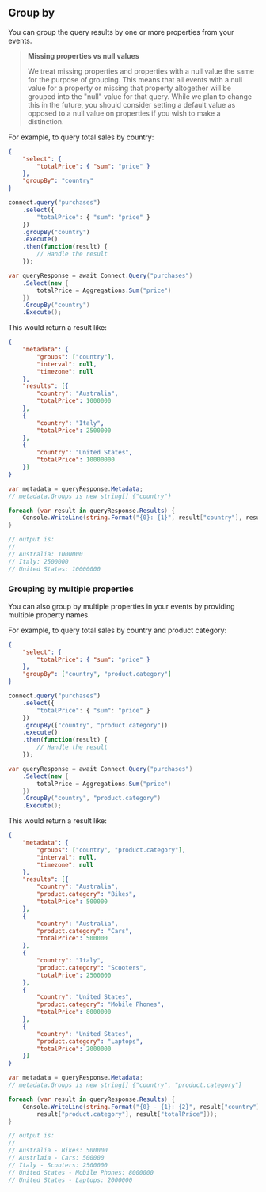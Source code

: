 ## Group by

You can group the query results by one or more properties from your events.

> **Missing properties vs null values**
>
> We treat missing properties and properties with a null value the same for the purpose of grouping.
> This means that all events with a null value for a property or missing that property altogether will
> be grouped into the "null" value for that query.  While we plan to change this in the future, you
> should consider setting a default value as opposed to a null value on properties if you wish to make
> a distinction.

For example, to query total sales by country:

```json
{
	"select": {
		"totalPrice": { "sum": "price" }
	},
	"groupBy": "country"
}
```
```js
connect.query("purchases")
    .select({
		"totalPrice": { "sum": "price" }
	})
	.groupBy("country")
	.execute()
    .then(function(result) {
        // Handle the result
    });
```
```csharp
var queryResponse = await Connect.Query("purchases")
	.Select(new {
		totalPrice = Aggregations.Sum("price")
	})
	.GroupBy("country")
	.Execute();
```

This would return a result like:

```json
{
	"metadata": {
		"groups": ["country"],
		"interval": null,
		"timezone": null
	},
	"results": [{
		"country": "Australia",
		"totalPrice": 1000000
	},
	{
		"country": "Italy",
		"totalPrice": 2500000
	},
	{
		"country": "United States",
		"totalPrice": 10000000
	}]
}
```
```csharp
var metadata = queryResponse.Metadata;
// metadata.Groups is new string[] {"country"}

foreach (var result in queryResponse.Results) {
	Console.WriteLine(string.Format("{0}: {1}", result["country"], result["totalPrice"]));
}

// output is:
//
// Australia: 1000000
// Italy: 2500000
// United States: 10000000
```

### Grouping by multiple properties

You can also group by multiple properties in your events by providing multiple property names.

For example, to query total sales by country and product category:

```json
{
	"select": {
		"totalPrice": { "sum": "price" }
	},
	"groupBy": ["country", "product.category"]
}
```
```js
connect.query("purchases")
    .select({
		"totalPrice": { "sum": "price" }
	})
	.groupBy(["country", "product.category"])
	.execute()
    .then(function(result) {
        // Handle the result
    });
```
```csharp
var queryResponse = await Connect.Query("purchases")
	.Select(new {
		totalPrice = Aggregations.Sum("price")
	})
	.GroupBy("country", "product.category")
	.Execute();
```

This would return a result like:

```json
{
	"metadata": {
		"groups": ["country", "product.category"],
		"interval": null,
		"timezone": null
	},
	"results": [{
		"country": "Australia",
		"product.category": "Bikes",
		"totalPrice": 500000
	},
	{
		"country": "Australia",
		"product.category": "Cars",
		"totalPrice": 500000
	},
	{
		"country": "Italy",
		"product.category": "Scooters",
		"totalPrice": 2500000
	},
	{
		"country": "United States",
		"product.category": "Mobile Phones",
		"totalPrice": 8000000
	},
	{
		"country": "United States",
		"product.category": "Laptops",
		"totalPrice": 2000000
	}] 
}
```
```csharp
var metadata = queryResponse.Metadata;
// metadata.Groups is new string[] {"country", "product.category"}

foreach (var result in queryResponse.Results) {
	Console.WriteLine(string.Format("{0} - {1}: {2}", result["country"],
		result["product.category"], result["totalPrice"]));
}

// output is:
//
// Australia - Bikes: 500000
// Austrlaia - Cars: 500000
// Italy - Scooters: 2500000
// United States - Mobile Phones: 8000000
// United States - Laptops: 2000000
```
